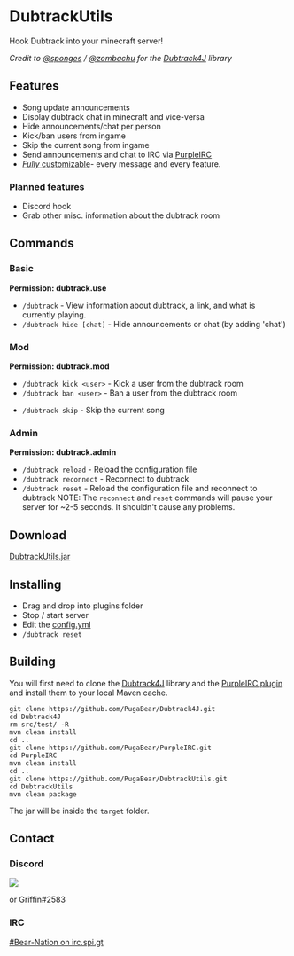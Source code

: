 # DubtrackUtils
Hook Dubtrack into your minecraft server!

*Credit to [@sponges](https://github.com/sponges) / [@zombachu](https://github.com/zombachu) for the [Dubtrack4J](https://github.com/PugaBear/Dubtrack4J) library*

## Features
- Song update announcements
- Display dubtrack chat in minecraft and vice-versa
- Hide announcements/chat per person
- Kick/ban users from ingame
- Skip the current song from ingame
- Send announcements and chat to IRC via [PurpleIRC](https://www.spigotmc.org/resources/purpleirc.2836/)
- [*Fully* customizable](https://github.com/PugaBear/DubtrackUtils/blob/master/src/main/resources/config.yml)- every message and every feature.

### Planned features
- Discord hook
- Grab other misc. information about the dubtrack room

## Commands
### Basic
**Permission: dubtrack.use**
- `/dubtrack` - View information about dubtrack, a link, and what is currently playing. 
- `/dubtrack hide [chat]` - Hide announcements or chat (by adding 'chat') 
### Mod
**Permission: dubtrack.mod**
- `/dubtrack kick <user>` - Kick a user from the dubtrack room
- `/dubtrack ban <user>` - Ban a user from the dubtrack room
<!-- - `/dubtrack unban <user>` - Unban a user from the dubtrack room -->
- `/dubtrack skip` - Skip the current song
### Admin
**Permission: dubtrack.admin**
- `/dubtrack reload` - Reload the configuration file 
- `/dubtrack reconnect` - Reconnect to dubtrack 
- `/dubtrack reset` - Reload the configuration file and reconnect to dubtrack 
NOTE: The `reconnect` and `reset` commands will pause your server for ~2-5 seconds. It shouldn't cause any problems.

## Download
[DubtrackUtils.jar](http://dl.bn-mc.net/?q=dubtrackutils)

## Installing
- Drag and drop into plugins folder
- Stop / start server
- Edit the [config.yml](https://github.com/PugaBear/DubtrackUtils/blob/master/src/main/resources/config.yml)
- `/dubtrack reset`

## Building
You will first need to clone the [Dubtrack4J](https://github.com/PugaBear/Dubtrack4J) library and the [PurpleIRC plugin](https://github.com/PugaBear/PurpleIRC) and install them to your local Maven cache.
```
git clone https://github.com/PugaBear/Dubtrack4J.git
cd Dubtrack4J
rm src/test/ -R
mvn clean install
cd ..
git clone https://github.com/PugaBear/PurpleIRC.git
cd PurpleIRC
mvn clean install
cd ..
git clone https://github.com/PugaBear/DubtrackUtils.git
cd DubtrackUtils
mvn clean package
```
The jar will be inside the `target` folder.

## Contact
### Discord
[<img src="https://discordapp.com/api/guilds/132680070480396288/widget.png?style=shield">](https://discord.gg/0jwsKTH4ATkkN8iB)

or Griffin#2583
### IRC
[#Bear-Nation on irc.spi.gt](http://irc.bn-mc.net)
